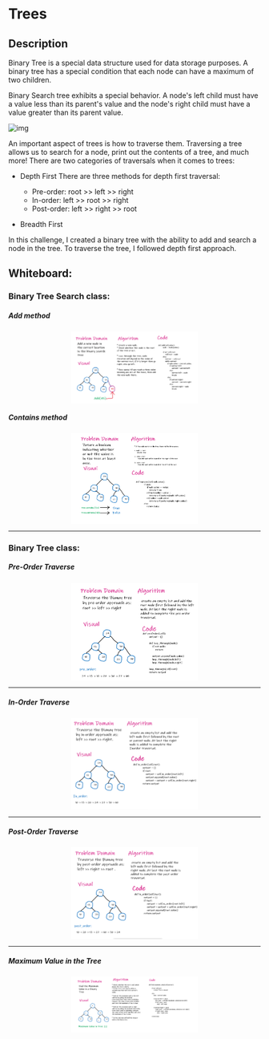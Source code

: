 # Trees


## Description

Binary Tree is a special data structure used for data storage purposes. A binary tree has a special condition that each node can have a maximum of two children.

Binary Search tree exhibits a special behavior. A node's left child must have a value less than its parent's value and the node's right child must have a value greater than its parent value.

![img](https://www.tutorialspoint.com/data_structures_algorithms/images/binary_search_tree.jpg)

An important aspect of trees is how to traverse them. Traversing a tree allows us to search for a node, print out the contents of a tree, and much more! There are two categories of traversals when it comes to trees:

 * Depth First
    There are three methods for depth first traversal:

    - Pre-order: root >> left >> right
    - In-order: left >> root >> right
    - Post-order: left >> right >> root
  

 * Breadth First

In this challenge, I created a binary tree with the ability to add and search a node in the tree. To traverse the tree, I followed depth first approach. 

## Whiteboard:

### Binary Tree Search class:

##### Add method

<!-- ![img](/assets/tree/add.PNG) -->
<img src= '/assets/tree/add.PNG' style = 'display: block; margin-left: auto;   margin-right: auto; width: 50%; '>


##### Contains method
<!-- ![img](/assets/tree/contains.PNG) -->
<img src= '/assets/tree/contains.PNG' style = 'display: block; margin-left: auto;   margin-right: auto; width: 50%; '>


_____

### Binary Tree class:

##### Pre-Order Traverse
<!-- ![img](/assets/tree/preorder.PNG) -->
<img src= '/assets/tree/preorder.PNG' style = 'display: block; margin-left: auto;   margin-right: auto; width: 50%; '>

___
##### In-Order Traverse
<!-- ![img](/assets/tree/inorder.PNG) -->
<img src= '/assets/tree/inorder.PNG' style = 'display: block; margin-left: auto;   margin-right: auto; width: 50%; '>

____

##### Post-Order Traverse
<!-- ![img](/assets/tree/postorder.PNG) -->
<img src= '/assets/tree/postorder.PNG' style = 'display: block; margin-left: auto;   margin-right: auto; width: 50%; '>

____

##### Maximum Value in the Tree
<!-- ![img](/assets/tree/postorder.PNG) -->
<img src= '/assets/tree/max.PNG' style = 'display: block; margin-left: auto;   margin-right: auto; width: 50%; '>







